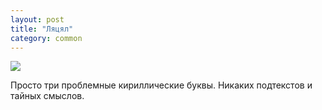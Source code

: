 ```yaml
---
layout: post
title: "Ляцял"
category: common
---
```

![](https://pics.livejournal.com/quillcraft/pic/001pwt8w)

Просто три проблемные кириллические буквы. Никаких подтекстов и тайных смыслов.
